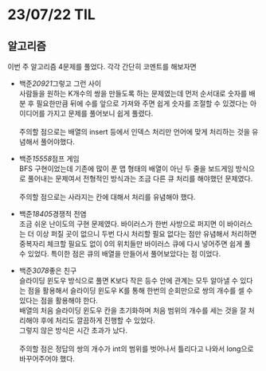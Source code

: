 # 23/07/22 TIL

## 알고리즘

이번 주 알고리즘 4문제를 풀었다.
각각 간단히 코멘트를 해보자면

- 백준*20921*그렇고 그런 사이<br>
  사람들을 원하는 K개수의 쌍을 만들도록 하는 문제였는데 먼저 순서대로 숫자를 배분 후 필요한만큼 뒤에 수를 앞으로 가져와 주면 쉽게 숫자를 조절할 수 있겠다는 아이디어를 가지고 문제를 풀어보니 쉽게 풀렸다.<br><br>
  주의할 점으로는 배열의 insert 등에서 인덱스 처리만 언어에 맞게 처리하는 것을 유념해서 풀어야했다.

- 백준*15558*점프 게임<br>
  BFS 구현이었는데 기존에 많이 푼 맵 형태의 배열이 아닌 두 줄을 보드게임 방식으로 풀어내는 문제여서 전형적인 방식과는 조금 다른 큐 처리를 해야했던 문제였다.<br><br>
  주의할 점으로는 사라지는 칸에 대해서 처리를 유념해야 했다.

- 백준*18405*경쟁적 전염<br>
  조금 쉬운 난이도의 구현 문제였다.
  바이러스가 한번 사방으로 퍼지면 이 바이러스는 더 이상 퍼질 곳이 없으니 두번 다시 처리할 필요 없다는 점만 유념해서 처리하면 중복자리 체크할 필요도 없이 0의 위치들만 바이러스 큐에 다시 넣어주면 쉽게 풀 수 있었다. 특이한 점은 큐의 배열을 만들어서 풀어보았다는 점 이었다.
- 백준*3078*좋은 친구<br>
  슬라이딩 윈도우 방식으로 풀면 K보다 작은 등수 안에 관계는 모두 알아낼 수 있다는 점을 활용해서 슬라이딩 윈도우 K를 통해 한번의 순회만으로 쌍의 개수를 셀 수 있다는 점을 활용해야 한다.<br> 배열의 처음 슬라이딩 윈도우 칸을 초기화하며 처음 범위의 개수를 세는 것을 잘 처리해야 후에 처리도 깔끔하게 진행할 수 있었다.<br>
  그렇지 않은 방식은 시간 초과가 났다.
  <br><br>
  주의할 점은 정답의 쌍의 개수가 int의 범위를 벗어나서 틀리다고 나와서 long으로 바꾸어주어야 했다.
